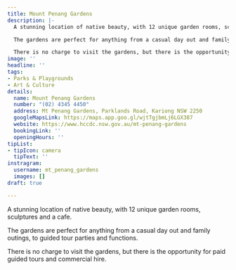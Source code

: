 ```yaml
---
title: Mount Penang Gardens
description: |-
  A stunning location of native beauty, with 12 unique garden rooms, sculptures and a cafe.

  The gardens are perfect for anything from a casual day out and family outings, to guided tour parties and functions.

  There is no charge to visit the gardens, but there is the opportunity for paid guided tours and commercial hire.
image: ''
headline: ''
tags:
- Parks & Playgrounds
- Art & Culture
details:
  name: Mount Penang Gardens
  number: "(02) 4345 4450"
  address: Mt Penang Gardens, Parklands Road, Kariong NSW 2250
  googleMapsLink: https://maps.app.goo.gl/wjtTgjbmLj6LGX387
  website: https://www.hccdc.nsw.gov.au/mt-penang-gardens
  bookingLink: ''
  openingHours: ''
tipList:
- tipIcon: camera
  tipText: ''
instragram:
  username: mt_penang_gardens
  images: []
draft: true

---
```

A stunning location of native beauty, with 12 unique garden rooms, sculptures and a cafe.

The gardens are perfect for anything from a casual day out and family outings, to guided tour parties and functions.

There is no charge to visit the gardens, but there is the opportunity for paid guided tours and commercial hire.